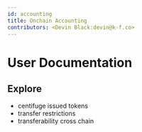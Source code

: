 ```yaml
---
id: accounting 
title: Onchain Accounting
contributors: <Devin Black:devin@k-f.co>
---
```


# User Documentation 

## Explore

* centifuge issued tokens
* transfer restrictions
* transferability cross chain
